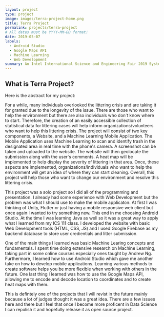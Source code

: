 ```yaml
---
layout: project
type: project
image: images/terra-project-home.png
title: Terra Project
permalink: projects/terra-project
# All dates must be YYYY-MM-DD format!
date: 2019-05-07
labels:
  - Android Studio
  - Google Maps API
  - Machine Learning
  - Web Development
summary: An Intel International Science and Engineering Fair 2019 System Software Finalist Project 
---
```

## What is Terra Project?
Here is the abstract for my project:

For a while, many individuals overlooked the littering crisis and are taking it for granted due to the longevity of the issue. There are those who want to help the environment but there are also individuals who don't know where to start. Therefore, the creation of an easily accessible collection of statistical data for littering cases will help inform organizations/volunteers who want to help this littering crisis. The project will consist of two key components, a Website, and a Machine Learning Mobile Application. The Mobile Application uses Machine Learning to scan and identify trash in the designated area in real time with the phone's camera. A screenshot can be taken and uploaded to the website. The website will then geolocate the submission along with the user's comments. A heat map will be implemented to help display the severity of littering in that area. Once, these aspects are implemented, organizations/individuals who want to help the environment will get an idea of where they can start cleaning. Overall, this project will help those who want to change our environment and resolve this littering crisis.

This project was a solo project so I did all of the programming and presentation. I already had some experience with Web Development but the problem was what I should use to make the mobile applicaton. At first I was thinking of Unity, Flutter or just having a mobile responsive web client but once again I wanted to try something new. This end in me choosing Android Studio. At the time I was learning Java as well so it was a great way to apply what I learned from my ICS 111 class. I developed the website with basic Web Development tools (HTML, CSS, JS) and I used Google Firebase as my backend database to store user credientials and litter submission.

One of the main things I learned was basic Machine Learing concepts and fundamentals. I spent time doing extensive research on Machine Learning, taking part in some online courses especially ones taught by Andrew Ng. Furthermore, I learned how to use Android Studio which gave me another take on how to develop mobile applications. Learning various methods to create software helps you be more flexible when working with others in the future. One last thing I learned was how to use the Google Maps API, allowing me to encode and decode location to coordinates and to create heat maps with them.

This is defintely one of the projects that I will revist in the future mainly because a lot of judges thought it was a great idea. There are a few issues here and there but I feel that once I become more proficent in Data Science I can repolish it and hopefully release it as open source project. 